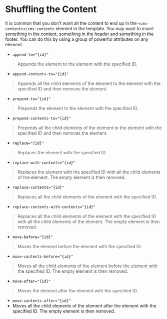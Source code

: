 # Shuffling the Content

It is common that you don't want all the content to end up in the `<cms-content></cms-content>` element in the template. You may want to insert something in the content, something in the header and something in the footer. You can do this by using a group of powerful attributes on any element.

- `append-to="{id}"`
> Appends the element to the element with the specified ID.
- `append-contents-to="{id}"`
> Appends all the child elements of the element to the element with the specified ID and then removes the element.
- `prepend-to="{id}"`
> Prepends the element to the element with the specified ID.
- `prepend-contents-to="{id}"`
> Prepends all the child elements of the element to the element with the specified ID and then removes the element.
- `replace="{id}"`
> Replaces the element with the specified ID.
- `replace-with-contents="{id}"`
> Replaces the element with the specified ID with all the child elements of the element. The empty element is then removed.
- `replace-contents="{id}"`
> Replaces all the child elements of the element with the specified ID.
- `replace-contents-with-contents="{id}"`
> Replaces all the child elements of the element with the specified ID with all the child elements of the element. The empty element is then removed.
- `move-before="{id}"`
> Moves the element before the element with the specified ID.
- `move-contents-before="{id}"`
> Moves all the child elements of the element before the element with the specified ID. The empty element is then removed.
- `move-after="{id}"`
> Moves the element after the element with the specified ID.
- `move-contents-after="{id}"`
- Moves all the child elements of the element after the element with the specified ID. The empty element is then removed.